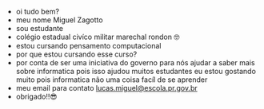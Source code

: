 - oi tudo bem?
- meu nome Miguel Zagotto
- sou estudante
- colégio estadual civíco militar marechal rondon :nerd_face:	
- estou cursando pensamento computacional 
- por que estou cursando esse curso?
- por conta de ser uma iniciativa do governo para nós ajudar a saber mais sobre informatica pois isso ajudou muitos estudantes eu estou gostando muito pois
informatica não uma coisa facíl de se aprender
- meu email para contato lucas.miguel@escola.pr.gov.br
- obrigado!!:sunglasses:	
